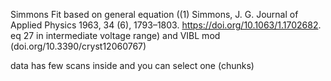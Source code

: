 Simmons Fit based on general equation ((1) Simmons, J. G. Journal of Applied Physics 1963, 34 (6), 1793–1803. https://doi.org/10.1063/1.1702682.
eq 27 in intermediate voltage range) and VIBL mod (doi.org/10.3390/cryst12060767)
 
data has few scans inside and you can select one (chunks)
